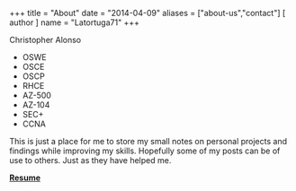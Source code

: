 +++
title = "About"
date = "2014-04-09"
aliases = ["about-us","contact"]
[ author ]
  name = "Latortuga71"
+++

Christopher Alonso

* OSWE
* OSCE
* OSCP
* RHCE
* AZ-500
* AZ-104
* SEC+
* CCNA

This is just a place for me to store my small notes on personal projects and findings while improving my skills. Hopefully some of my posts can be of use to others. Just as they have helped me.

**[Resume](https://www.dropbox.com/s/gez3rquhrgc2evl/Christopheralonso1Resume.docx?dl=0)**

